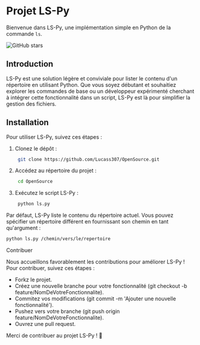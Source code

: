 # Projet LS-Py

Bienvenue dans LS-Py, une implémentation simple en Python de la commande `ls`.

![GitHub stars](https://img.shields.io/github/stars/Lucass307/OpenSource?style=social)

## Introduction

LS-Py est une solution légère et conviviale pour lister le contenu d'un répertoire en utilisant Python. Que vous soyez débutant et souhaitiez explorer les commandes de base ou un développeur expérimenté cherchant à intégrer cette fonctionnalité dans un script, LS-Py est là pour simplifier la gestion des fichiers.

## Installation

Pour utiliser LS-Py, suivez ces étapes :

1. Clonez le dépôt :
   ```bash
    git clone https://github.com/Lucass307/OpenSource.git
    ```
3. Accédez au répertoire du projet :
   ```bash
    cd OpenSource
   ```
4. Exécutez le script LS-Py :
   ```bash
    python ls.py
   ```
Par défaut, LS-Py liste le contenu du répertoire actuel. Vous pouvez spécifier un répertoire différent en fournissant son chemin en tant qu'argument :

```bash
python ls.py /chemin/vers/le/repertoire
```

Contribuer

Nous accueillons favorablement les contributions pour améliorer LS-Py ! Pour contribuer, suivez ces étapes :

- Forkz le projet.
- Créez une nouvelle branche pour votre fonctionnalité (git checkout -b feature/NomDeVotreFonctionnalite).
- Commitez vos modifications (git commit -m 'Ajouter une nouvelle fonctionnalité').
- Pushez vers votre branche (git push origin feature/NomDeVotreFonctionnalite).
- Ouvrez une pull request.

Merci de contribuer au projet LS-Py ! 🚀
